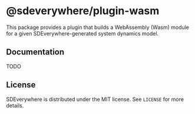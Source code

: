 # @sdeverywhere/plugin-wasm

This package provides a plugin that builds a WebAssembly (Wasm) module for a
given SDEverywhere-generated system dynamics model.

## Documentation

TODO

## License

SDEverywhere is distributed under the MIT license. See `LICENSE` for more details.
